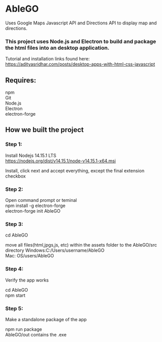  # AbleGO
 Uses Google Maps Javascript API and Directions API to display map and directions.
 ### This project uses Node.js and Electron to build and package the html files into an desktop application.

Tutorial and installation links found here:
https://adityasridhar.com/posts/desktop-apps-with-html-css-javascript

## Requires:

npm<br>
Git<br>
Node.js<br>
Electron<br>
electron-forge<br>

## How we built the project

### **Step 1:**

Install Nodejs 14.15.1 LTS<br>
https://nodejs.org/dist/v14.15.1/node-v14.15.1-x64.msi

Install, click next and accept everything, except the final extension checkbox

### **Step 2:**

Open command prompt or teminal<br>
npm install -g electron-forge<br>
electron-forge init AbleGO<br>

### **Step 3:**
cd AbleGO

move all files(html,jpgs,js, etc) within the assets folder to the AbleGO/src directory
Windows:C:/Users/username/AbleGO<br>
Mac: OS/users/AbleGO<br>
### **Step 4:**
Verify the app works

cd AbleGO<br>
npm start<br>


### **Step 5:**
Make a standalone package of the app

npm run package<br>
AbleGO/out contains the .exe<br>
